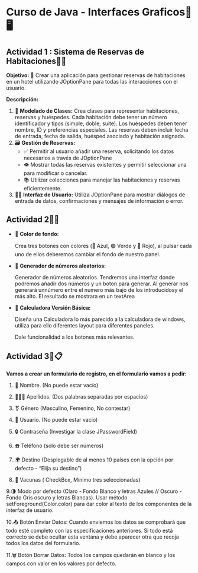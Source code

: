 # Curso de Java - Interfaces Graficos🎨🖥️

## Actividad 1 : Sistema de Reservas de Habitaciones🏨📅

**Objetivo:** 🎯  Crear una aplicación para gestionar reservas de habitaciones en un hotel utilizando JOptionPane para todas las interacciones con el usuario.

**Descripción:**

1. 🧱 **Modelado de Clases:** Crea clases para representar habitaciones, reservas y huéspedes. Cada habitación debe tener un número identificador y tipos (simple, doble, suite). Los huéspedes deben tener nombre, ID y preferencias especiales. Las reservas deben incluir fecha de entrada, fecha de salida, huésped asociado y habitación asignada.
2. 🗃️ **Gestión de Reservas:**
    - ✅ Permitir al usuario añadir una reserva, solicitando los datos necesarios a través de JOptionPane
    - 👁️ Mostrar todas las reservas existentes y permitir seleccionar una para modificar o cancelar.
    - 📚 Utilizar colecciones para manejar las habitaciones y reservas eficientemente.
3. 🧑‍💻 **Interfaz de Usuario:** Utiliza JOptionPane para mostrar diálogos de entrada de datos, confirmaciones y mensajes de información o error.

## Actividad 2🎨🧮
- 🎨 **Color de fondo:**
    
    Crea tres botones con colores (🔵 Azul, 🟢 Verde y 🔴 Rojo), al pulsar cada uno de ellos deberemos cambiar el fondo de nuestro panel.
    
- 🎲 **Generador de números aleatorios:**
    
    Generador de números aleatorios. Tendremos una interfaz donde podremos añadir dos números y un boton para generar. Al generar nos generará unnúmero entre el numero más bajo de los introducidosy el más alto. El resultado se mostrara en un textArea
        
- 🧮 **Calculadora Versión Básica:**
    
    Diseña una Calculadora lo  más parecido a la calculadora de windows, utiliza para ello diferentes layout para diferentes paneles. 
    
    Dale funcionalidad a los botones más relevantes.

## Actividad 3📝📋
**Vamos a crear un formulario de registro, en el formulario vamos a pedir:**

1. 🧑 Nombre. (No puede estar vacío)

2. 🧑‍🤝‍🧑 Apellidos. (Dos palabras separadas por espacios)

3. ⚧️ Género (Masculino, Femenino, No contestar)

4. 👤 Usuario. (No puede estar vacío)

5. 🔒 Contraseña (Investigar la clase JPasswordField)

6. ☎️ Teléfono (solo debe ser números)

7. 🌍 Destino (Desplegable de al menos 10 países con la opción por defecto - “Elija su destino”)

8. 💉 Vacunas ( CheckBox, Mínimo tres seleccionadas)

9.🌗 Modo por defecto (Claro - Fondo Blanco y letras Azules // Oscuro - Fondo Gris oscuro y letras Blancas). Usar método setForeground(Color.color) para dar color al texto de los componentes de la interfaz de usuario.

10.📤 Botón Enviar Datos: Cuando enviemos los datos se comprobará que todo esté completo con las especificaciones anteriores. Si todo está correcto se debe ocultar esta ventana y debe aparecer otra que recoja todos los datos del formulario.

11.🗑️ Botón Borrar Datos: Todos los campos quedarán en blanco y los campos con valor en los valores por defecto.
